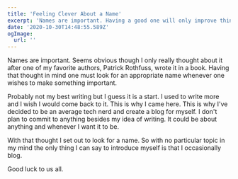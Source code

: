 ```yaml
---
title: 'Feeling Clever About a Name'
excerpt: 'Names are important. Having a good one will only improve things.'
date: '2020-10-30T14:48:55.589Z'
ogImage:
  url: ''
---
```


Names are important. Seems obvious though I only really thought about it after one of my favorite authors, Patrick Rothfuss, wrote it in a book. Having that thought in mind one must look for an appropriate name whenever one wishes to make something important.

Probably not my best writing but I guess it is a start. I used to write more and I wish I would come back to it. This is why I came here. This is why I've decided to be an average tech nerd and create a blog for myself. I don't plan to commit to anything besides my idea of writing. It could be about anything and whenever I want it to be.

With that thought I set out to look for a name. So with no particular topic in my mind the only thing I can say to introduce myself is that I occasionally blog.

Good luck to us all.